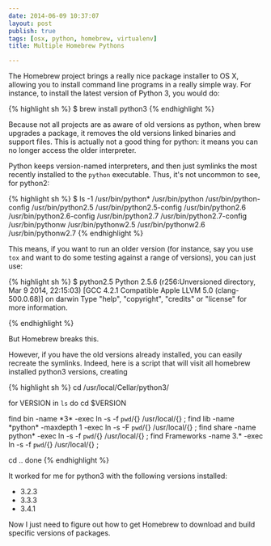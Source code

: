 ```yaml
---
date: 2014-06-09 10:37:07
layout: post
publish: true
tags: [osx, python, homebrew, virtualenv]
title: Multiple Homebrew Pythons

---
```


  
The Homebrew project brings a really nice package installer to OS X, allowing you to install command line programs in a really simple way. For instance, to install the latest version of Python 3, you would do:

{% highlight sh %}
$ brew install python3
{% endhighlight %}

Because not all projects are as aware of old versions as python, when brew upgrades a package, it removes the old versions linked binaries and support files. This is actually not a good thing for python: it means you can no longer access the older interpreter.

Python keeps version-named interpreters, and then just symlinks the most recently installed to the `python` executable. Thus, it's not uncommon to see, for python2:

{% highlight sh %}
$ ls -1 /usr/bin/python*
/usr/bin/python
/usr/bin/python-config
/usr/bin/python2.5
/usr/bin/python2.5-config
/usr/bin/python2.6
/usr/bin/python2.6-config
/usr/bin/python2.7
/usr/bin/python2.7-config
/usr/bin/pythonw
/usr/bin/pythonw2.5
/usr/bin/pythonw2.6
/usr/bin/pythonw2.7
{% endhighlight %}

This means, if you want to run an older version (for instance, say you use `tox` and want to do some testing against a range of versions), you can just use:

{% highlight sh %}
$ python2.5
Python 2.5.6 (r256:Unversioned directory, Mar  9 2014, 22:15:03) 
[GCC 4.2.1 Compatible Apple LLVM 5.0 (clang-500.0.68)] on darwin
Type "help", "copyright", "credits" or "license" for more information.
>>> 
{% endhighlight %}

But Homebrew breaks this.

However, if you have the old versions already installed, you can easily recreate the symlinks. Indeed, here is a script that will visit all homebrew installed python3 versions, creating 

{% highlight sh %}
cd /usr/local/Cellar/python3/

for VERSION in `ls`
do
  cd $VERSION
  
  find bin -name \*3\* -exec ln -s -f `pwd`/{} /usr/local/{} \;
  find lib -name \*python\* -maxdepth 1 -exec ln -s -F `pwd`/{} /usr/local/{} \;
  find share -name python\* -exec ln -s -f `pwd`/{} /usr/local/{} \;
  find Frameworks -name 3.\* -exec ln -s -f `pwd`/{} /usr/local/{} \;
  
  cd ..
done
{% endhighlight %}

It worked for me for python3 with the following versions installed:

* 3.2.3
* 3.3.3
* 3.4.1

Now I just need to figure out how to get Homebrew to download and build specific versions of packages.